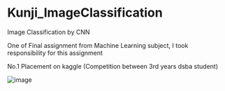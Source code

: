 # Kunji_ImageClassification
Image Classification by CNN


One of Final assignment from Machine Learning subject, I took responsibility for this assignment


No.1 Placement on kaggle (Competition between 3rd years dsba student)


![image](https://user-images.githubusercontent.com/41178428/128233004-915aed79-a48b-4ea0-93da-15bc1a4a5f40.png)
